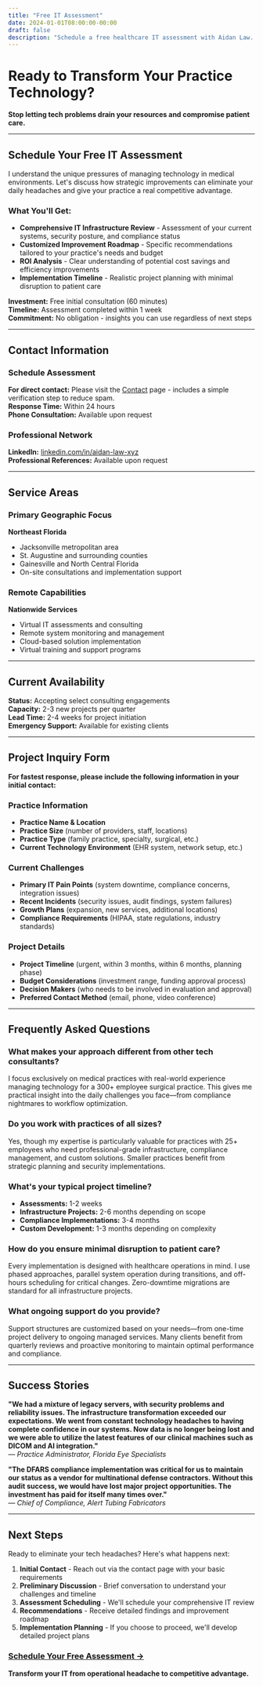 ```yaml
---
title: "Free IT Assessment"
date: 2024-01-01T08:00:00-00:00
draft: false
description: "Schedule a free healthcare IT assessment with Aidan Law. Northeast Florida healthcare IT consultant specializing in HIPAA compliance and legacy system modernization."
---
```


# Ready to Transform Your Practice Technology?

**Stop letting tech problems drain your resources and compromise patient care.**

---

## <i class="fa-solid fa-clipboard-check"></i> Schedule Your Free IT Assessment

I understand the unique pressures of managing technology in medical environments. Let's discuss how strategic improvements can eliminate your daily headaches and give your practice a real competitive advantage.

### What You'll Get:
- **Comprehensive IT Infrastructure Review** - Assessment of your current systems, security posture, and compliance status
- **Customized Improvement Roadmap** - Specific recommendations tailored to your practice's needs and budget
- **ROI Analysis** - Clear understanding of potential cost savings and efficiency improvements
- **Implementation Timeline** - Realistic project planning with minimal disruption to patient care

**Investment:** Free initial consultation (60 minutes)  
**Timeline:** Assessment completed within 1 week  
**Commitment:** No obligation - insights you can use regardless of next steps  

---

## <i class="fa-solid fa-calendar-plus"></i> Contact Information

### Schedule Assessment

**For direct contact:** Please visit the [Contact](/contact/) page - includes a simple verification step to reduce spam.  
**Response Time:** Within 24 hours  
**Phone Consultation:** Available upon request  

### Professional Network
**LinkedIn:** [linkedin.com/in/aidan-law-xyz](https://www.linkedin.com/in/aidan-law-xyz/)  
**Professional References:** Available upon request  

---

## <i class="fa-solid fa-map-marker-alt"></i> Service Areas

### Primary Geographic Focus
**Northeast Florida**
- Jacksonville metropolitan area
- St. Augustine and surrounding counties
- Gainesville and North Central Florida
- On-site consultations and implementation support

### Remote Capabilities
**Nationwide Services**
- Virtual IT assessments and consulting
- Remote system monitoring and management
- Cloud-based solution implementation
- Virtual training and support programs

---

## <i class="fa-solid fa-clock"></i> Current Availability

**Status:** Accepting select consulting engagements  
**Capacity:** 2-3 new projects per quarter  
**Lead Time:** 2-4 weeks for project initiation  
**Emergency Support:** Available for existing clients  

---

## Project Inquiry Form

**For fastest response, please include the following information in your initial contact:**

### Practice Information
- **Practice Name & Location**
- **Practice Size** (number of providers, staff, locations)
- **Practice Type** (family practice, specialty, surgical, etc.)
- **Current Technology Environment** (EHR system, network setup, etc.)

### Current Challenges
- **Primary IT Pain Points** (system downtime, compliance concerns, integration issues)
- **Recent Incidents** (security issues, audit findings, system failures)
- **Growth Plans** (expansion, new services, additional locations)
- **Compliance Requirements** (HIPAA, state regulations, industry standards)

### Project Details
- **Project Timeline** (urgent, within 3 months, within 6 months, planning phase)
- **Budget Considerations** (investment range, funding approval process)
- **Decision Makers** (who needs to be involved in evaluation and approval)
- **Preferred Contact Method** (email, phone, video conference)

---

## <i class="fa-solid fa-question-circle"></i> Frequently Asked Questions

### What makes your approach different from other tech consultants?
I focus exclusively on medical practices with real-world experience managing technology for a 300+ employee surgical practice. This gives me practical insight into the daily challenges you face—from compliance nightmares to workflow optimization.

### Do you work with practices of all sizes?
Yes, though my expertise is particularly valuable for practices with 25+ employees who need professional-grade infrastructure, compliance management, and custom solutions. Smaller practices benefit from strategic planning and security implementations.

### What's your typical project timeline?
- **Assessments:** 1-2 weeks
- **Infrastructure Projects:** 2-6 months depending on scope
- **Compliance Implementations:** 3-4 months
- **Custom Development:** 1-3 months depending on complexity

### How do you ensure minimal disruption to patient care?
Every implementation is designed with healthcare operations in mind. I use phased approaches, parallel system operation during transitions, and off-hours scheduling for critical changes. Zero-downtime migrations are standard for all infrastructure projects.

### What ongoing support do you provide?
Support structures are customized based on your needs—from one-time project delivery to ongoing managed services. Many clients benefit from quarterly reviews and proactive monitoring to maintain optimal performance and compliance.

---

## <i class="fa-solid fa-star"></i> Success Stories

**"We had a mixture of legacy servers, with security problems and reliability issues. The infrastructure transformation exceeded our expectations. We went from constant technology headaches to having complete confidence in our systems. Now data is no longer being lost and we were able to utilize the latest features of our clinical machines such as DICOM and AI integration."**  
*— Practice Administrator, Florida Eye Specialists*

**"The DFARS compliance implementation was critical for us to maintain our status as a vendor for multinational defense contractors. Without this audit success, we would have lost major project opportunities. The investment has paid for itself many times over."**  
*— Chief of Compliance, Alert Tubing Fabricators*

---

## Next Steps

Ready to eliminate your tech headaches? Here's what happens next:

1. **Initial Contact** - Reach out via the contact page with your basic requirements
2. **Preliminary Discussion** - Brief conversation to understand your challenges and timeline
3. **Assessment Scheduling** - We'll schedule your comprehensive IT review
4. **Recommendations** - Receive detailed findings and improvement roadmap
5. **Implementation Planning** - If you choose to proceed, we'll develop detailed project plans

### [Schedule Your Free Assessment →](/contact/)

**Transform your IT from operational headache to competitive advantage.**